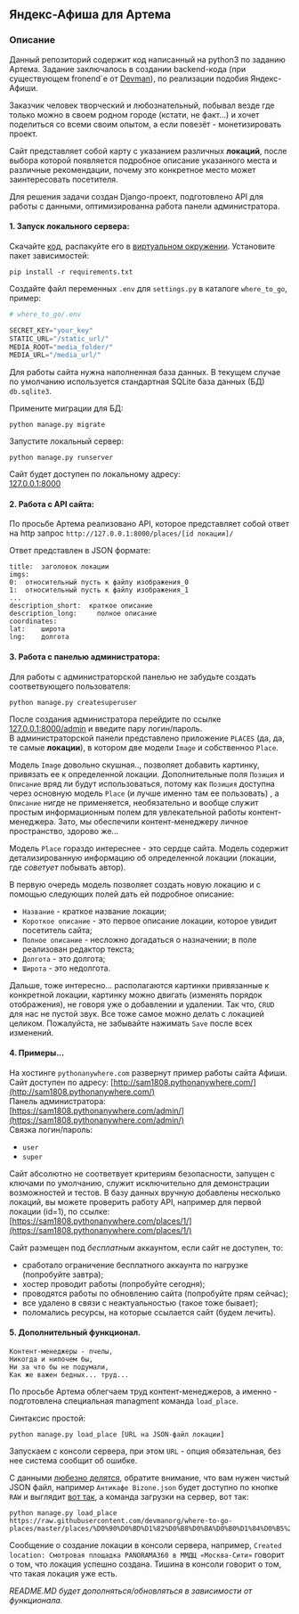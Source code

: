 ## Яндекс-Афиша для Артема

### Описание
Данный репозиторий содержит код написанный на python3 по заданию Артема.
Задание заключалось в создании backend-кода (при существующем fronend`е от
[Devman](https://github.com/devmanorg/where-to-go-frontend/)),
по реализации подобия Яндекс-Афиши.

Заказчик человек творческий и любознательный, побывал везде где только можно в своем родном городе (кстати, не факт...) и хочет поделиться со всеми своим опытом, а если повезёт - монетизировать проект.

Сайт представляет собой карту с указанием различных **локаций**, после выбора которой появляется подробное описание указанного места и различные рекомендации, почему это конкретное место может заинтересовать посетителя.

Для решения задачи создан Django-проект,
подготовлено API для работы с данными, оптимизированна работа панели администратора.

#### 1. Запуск локального сервера:
Скачайте [код](https://github.com/Sam1808/where-to-go/archive/master.zip),
распакуйте его в [виртуальном окружении](https://pythoner.name/documentation/tutorial/venv).
Установите пакет зависимостей:

```
pip install -r requirements.txt
```

Создайте файл переменных `.env` для `settings.py` в каталоге `where_to_go`, пример:

``` python
# where_to_go/.env

SECRET_KEY="your_key"
STATIC_URL="/static_url/"
MEDIA_ROOT="media_folder/"
MEDIA_URL="/media_url/"
```
Для работы сайта нужна наполненная база данных. В текущем случае по умолчанию используется стандартная SQLite база данных (БД) `db.sqlite3`.

Примените миграции для БД:  
```
python manage.py migrate
```  
Запустите локальный сервер:  
```
python manage.py runserver
```

Сайт будет доступен по локальному адресу:  
[127.0.0.1:8000](http://127.0.0.1:8000/)

#### 2. Работа с API сайта:

По просьбе Артема реализовано API, которое представляет собой ответ на http запрос
`http://127.0.0.1:8000/places/[id локации]/`

Ответ представлен в JSON формате:

```
title:	заголовок локации
imgs:
0:	относительный пусть к файлу изображения_0
1:	относительный пусть к файлу изображения_1
...
description_short:	краткое описание
description_long:     полное описание
coordinates:
lat:	широта
lng:	долгота
```
#### 3. Работа с панелью администратора:

Для работы с администраторской панелью не забудьте создать соответвующего пользователя:  
```
python manage.py createsuperuser
```  
После создания администратора перейдите по ссылке [127.0.0.1:8000/admin](http://127.0.0.1:8000/admin) и введите пару логин/пароль.  
В администраторской панели представлено приложение `PLACES` (да, да, те самые **локации**), в котором две модели
`Image` и собственноо `Place`.

Модель `Image` довольно скушная.., позволяет добавить картинку, привязать ее к определенной локации. Дополнительные поля `Позиция` и `Описание` вряд ли будут использоваться, потому как `Позиция` доступна через основную модель `Place` (и лучше именно там ее пользовать) , а
`Описание` нигде не применяется, необязательно и вообще служит простым информационным полем для увлекательной работы контент-менеджера. Зато, мы обеспечили
контент-менеджеру личное пространство, здорово же...

Модель `Place` гораздо интереснее - это сердце сайта. Модель содержит детализированную информацию об определенной локации (локации, где *советует* побывать автор).

В первую очередь модель позволяет создать новую локацию и с помощью следующих полей дать ей подробное описание:  
 - `Название` - краткое название локации;  
 - `Короткое описание` - это первое описание локации, которое увидит посетитель сайта;
 - `Полное описание` - несложно догадаться о назначении; в поле реализован редактор текста;   
 - `Долгота` - это долгота;  
 - `Широта` - это недолгота.  
 
Дальше, тоже интересно... располагаются картинки привязанные к конкретной локации, картинку можно двигать (изменять порядок отображения), не говоря уже о добавлении и удалении. Так что,
 `CRUD` для нас не пустой звук. Все тоже самое можно делать с локацией целиком.
 Пожалуйста, не забывайте нажимать `Save` после всех изменений.

#### 4. Примеры...

На хостинге `pythonanywhere.com` развернут пример работы сайта Афиши.
Сайт доступен по адресу:
[http://sam1808.pythonanywhere.com/](http://sam1808.pythonanywhere.com/)  
Панель администратора:  
[https://sam1808.pythonanywhere.com/admin/](https://sam1808.pythonanywhere.com/admin/)  
Связка логин/пароль:  
 - `user`  
 - `super`  

Сайт абсолютно не соответвует критериям безопасности, запущен с ключами по умолчанию, служит исключительно для демонстрации возможностей и тестов.
В базу данных вручную добавлены несколько локаций, вы можете проверить работу API, например для первой локации (id=1), по ссылке:  
[https://sam1808.pythonanywhere.com/places/1/](https://sam1808.pythonanywhere.com/places/1/)

Сайт размещен под *бесплатным* аккаунтом, если сайт не доступен, то:   
- сработало ограничение бесплатного аккаунта по нагрузке (попробуйте завтра);
- хостер проводит работы (попробуйте сегодня);
- проводятся работы по обновлению сайта (попробуйте прям сейчас);
- все удалено в связи с неактуальностью (такое тоже бывает);
- поломались ресурсы, на которые ссылается сайт (будем лечить).


#### 5. Дополнительный функционал.

```
Контент-менеджеры - пчелы,  
Никогда и нипочем бы,  
Ни за что бы не подумали,  
Как же важен бедных... труд...
```
По просьбе Артема облегчаем труд контент-менеджеров, а именно  - подготовлена специальная managment команда `load_place`.

Синтаксис простой:  
```
python manage.py load_place [URL на JSON-файл локации]
```  

Запускаем с консоли сервера, при этом `URL` - опция обязательная, без нее система сообщит об ошибке.

С данными [любезно делятся](https://github.com/devmanorg/where-to-go-places/tree/master/places), обратите внимание, что вам нужен чистый JSON файл, например `Антикафе Bizone.json` будет доступно по кнопке `RAW` и выглядит [вот так](https://raw.githubusercontent.com/devmanorg/where-to-go-places/master/places/%D0%90%D0%BD%D1%82%D0%B8%D0%BA%D0%B0%D1%84%D0%B5%20Bizone.json), а команда загрузки на сервер, вот так: 
```
python manage.py load_place https://raw.githubusercontent.com/devmanorg/where-to-go-places/master/places/%D0%90%D0%BD%D1%82%D0%B8%D0%BA%D0%B0%D1%84%D0%B5%20Bizone.json
```

Сообщение о создание локации в консоли сервера, например,
`Created location: Смотровая площадка PANORAMA360 в ММДЦ «Москва-Сити»`
говорит о том, что локация успешно создана. Тишина в консоли говорит о том, что такая локация уже есть.


*README.MD будет дополняться/обновляться в зависимости от функционала.*
